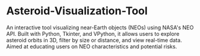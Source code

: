 # Asteroid-Visualization-Tool
An interactive tool visualizing near-Earth objects (NEOs) using NASA's NEO API. Built with Python, Tkinter, and VPython, it allows users to explore asteroid orbits in 3D, filter by size or distance, and view real-time data. Aimed at educating users on NEO characteristics and potential risks.
